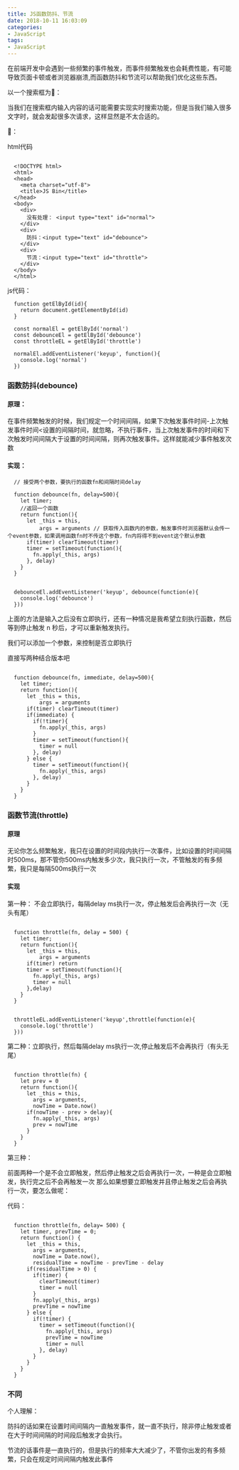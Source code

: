 ```yaml
---
title: JS函数防抖、节流
date: 2018-10-11 16:03:09
categories:
- JavaScript
tags:
- JavaScript
---
```


在前端开发中会遇到一些频繁的事件触发，而事件频繁触发也会耗费性能，有可能导致页面卡顿或者浏览器崩溃,而函数防抖和节流可以帮助我们优化这些东西。

<!-- more -->

以一个搜索框为🌰：

当我们在搜索框内输入内容的话可能需要实现实时搜索功能，但是当我们输入很多文字时，就会发起很多次请求，这样显然是不太合适的。

🌰：

html代码

```

  <!DOCTYPE html>
  <html>
  <head>
    <meta charset="utf-8">
    <title>JS Bin</title>
  </head>
  <body>
    <div>
      没有处理： <input type="text" id="normal">
    </div>
    <div>
      防抖：<input type="text" id="debounce">
    </div>
    <div>
      节流：<input type="text" id="throttle">
    </div>
  </body>
  </html>

```

js代码：

```
  function getElById(id){
    return document.getElementById(id)
  }

  const normalEl = getElById('normal')
  const debounceEl = getElById('debounce')
  const throttleEL = getElById('throttle')

  normalEl.addEventListener('keyup', function(){
    console.log('normal')
  })

```

### 函数防抖(debounce)

#### 原理：

在事件频繁触发的时候，我们规定一个时间间隔，如果下次触发事件时间-上次触发事件时间<设置的间隔时间，就忽略，不执行事件，当上次触发事件的时间和下次触发时间间隔大于设置的时间间隔，则再次触发事件。这样就能减少事件触发次数

#### 实现：

```
  // 接受两个参数，要执行的函数fn和间隔时间delay

  function debounce(fn, delay=500){
    let timer;
    //返回一个函数
    return function(){
      let _this = this, 
          args = arguments // 获取传入函数内的参数，触发事件时浏览器默认会传一个event参数，如果调用函数fn时不传这个参数，fn内将得不到event这个默认参数
      if(timer) clearTimeout(timer)
      timer = setTimeout(function(){
        fn.apply(_this, args)
      }, delay)
    }
  }


  debounceEl.addEventListener('keyup', debounce(function(e){
    console.log('debounce')
  }))

```

上面的方法是输入之后没有立即执行，还有一种情况是我希望立刻执行函数，然后等到停止触发 n 秒后，才可以重新触发执行。

我们可以添加一个参数，来控制是否立即执行

直接写两种结合版本吧

```

  function debounce(fn, immediate, delay=500){
    let timer;
    return function(){
      let _this = this,
          args = arguments
      if(timer) clearTimeout(timer)
      if(immediate) {
        if(!timer){
          fn.apply(_this, args)
        }
        timer = setTimeout(function(){
          timer = null
        }, delay)
      } else {
        timer = setTimeout(function(){
          fn.apply(_this, args)
        }, delay)
      }
    }
  }

```

### 函数节流(throttle)

#### 原理

无论你怎么频繁触发，我只在设置的时间段内执行一次事件，比如设置的时间间隔时500ms，那不管你500ms内触发多少次，我只执行一次，不管触发的有多频繁，我只是每隔500ms执行一次

#### 实现

第一种： 不会立即执行，每隔delay ms执行一次，停止触发后会再执行一次（无头有尾）

```

  function throttle(fn, delay = 500) {
    let timer;
    return function(){
      let _this = this,
          args = arguments
      if(timer) return
      timer = setTimeout(function(){
        fn.apply(_this, args)
        timer = null
      },delay)
    }
  }


  throttleEL.addEventListener('keyup',throttle(function(e){
    console.log('throttle')
  }))

```

第二种：立即执行，然后每隔delay ms执行一次,停止触发后不会再执行（有头无尾）

```

  function throttle(fn) {
    let prev = 0
    return function(){
      let _this = this,
        args = arguments,
        nowTime = Date.now()
      if(nowTime - prev > delay){
        fn.apply(_this, args)
        prev = nowTime
      }
    }
  }

```

第三种：

前面两种一个是不会立即触发，然后停止触发之后会再执行一次，一种是会立即触发，执行完之后不会再触发一次
那么如果想要立即触发并且停止触发之后会再执行一次，要怎么做呢：

代码：

``` 

  function throttle(fn, delay= 500) {
    let timer, prevTime = 0;
    return function() {
      let _this = this,
        args = arguments,
        nowTime = Date.now(),
        residualTime = nowTime - prevTime - delay
      if(residualTime > 0) {
        if(timer) {
          clearTimeout(timer)
          timer = null
        }
        fn.apply(_this, args)
        prevTime = nowTime
      } else {
        if(!timer) {
          timer = setTimeout(function(){
            fn.apply(_this, args)
            prevTime = nowTime
            timer = null
          }, delay)
        }
      }
    }
  }

```

### 不同

个人理解：

防抖的话如果在设置时间间隔内一直触发事件，就一直不执行，除非停止触发或者在大于时间间隔的时间段后触发才会执行。

节流的话事件是一直执行的，但是执行的频率大大减少了，不管你出发的有多频繁，只会在规定时间间隔内触发此事件



